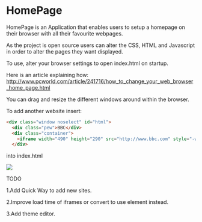 HomePage
========
HomePage is an Application that enables users to setup a homepage on their browser with all their favourite webpages. 

As the project is open source users can alter the CSS, HTML and Javascript in order to alter the pages they want displayed.

To use, alter your browser settings to open index.html on startup.

Here is an article explaining how: 
http://www.pcworld.com/article/241716/how_to_change_your_web_browser_home_page.html

You can drag and resize the different windows around within the browser. 

To add another website insert:
```html
<div class="window noselect" id="html">
  <div class="pew">BBC</div>
  <div class="container">
  	<iframe width="490" height="290" src="http://www.bbc.com" style="-webkit-transform:scale(1.0);-moz-transform-scale(1.0);"></iframe>
  </div>
```
into index.html

![](http://imgur.com/fJvaaTI.jpg)


TODO

1.Add Quick Way to add new sites.

2.Improve load time of iframes or convert to use <canvas> element instead.

3.Add theme editor.
